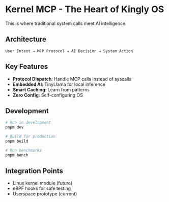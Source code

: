 # Kernel MCP - The Heart of Kingly OS

This is where traditional system calls meet AI intelligence.

## Architecture

```
User Intent → MCP Protocol → AI Decision → System Action
```

## Key Features

- **Protocol Dispatch**: Handle MCP calls instead of syscalls
- **Embedded AI**: TinyLlama for local inference
- **Smart Caching**: Learn from patterns
- **Zero Config**: Self-configuring OS

## Development

```bash
# Run in development
pnpm dev

# Build for production
pnpm build

# Run benchmarks
pnpm bench
```

## Integration Points

- Linux kernel module (future)
- eBPF hooks for safe testing
- Userspace prototype (current)